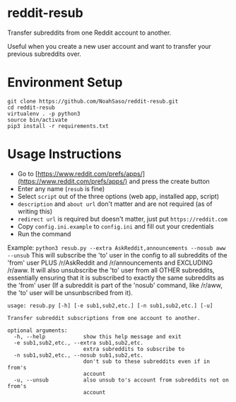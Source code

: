 reddit-resub
============

Transfer subreddits from one Reddit account to another.

Useful when you create a new user account and want to transfer your previous subreddits over.

Environment Setup
=================

```
git clone https://github.com/NoahSaso/reddit-resub.git
cd reddit-resub
virtualenv . -p python3
source bin/activate
pip3 install -r requirements.txt
```

Usage Instructions
==================

* Go to [https://www.reddit.com/prefs/apps/](https://www.reddit.com/prefs/apps/) and press the create button
* Enter any name (`resub` is fine)
* Select `script` out of the three options (web app, installed app, script)
* `description` and `about url` don't matter and are not required (as of writing this)
* `redirect url` is required but doesn't matter, just put `https://reddit.com`
* Copy `config.ini.example` to `config.ini` and fill out your credentials
* Run the command

Example:
```python3 resub.py --extra AskReddit,announcements --nosub aww --unsub```
This will subscribe the 'to' user in the config to all subreddits of the 'from' user PLUS /r/AskReddit and /r/announcements and EXCLUDING /r/aww. It will also unsubscribe the 'to' user from all OTHER subreddits, essentially ensuring that it is subscribed to exactly the same subreddits as the 'from' user (If a subreddit is part of the 'nosub' command, like /r/aww, the 'to' user will be unsunbscribed from it).

```
usage: resub.py [-h] [-e sub1,sub2,etc.] [-n sub1,sub2,etc.] [-u]

Transfer subreddit subscriptions from one account to another.

optional arguments:
  -h, --help            show this help message and exit
  -e sub1,sub2,etc., --extra sub1,sub2,etc.
                        extra subreddits to subscribe to
  -n sub1,sub2,etc., --nosub sub1,sub2,etc.
                        don't sub to these subreddits even if in from's
                        account
  -u, --unsub           also unsub to's account from subreddits not on from's
                        account
```
